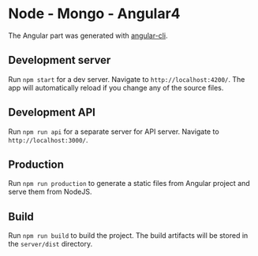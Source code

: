 # Node - Mongo - Angular4

The Angular part was generated with [angular-cli](https://github.com/angular/angular-cli).

## Development server
Run `npm start` for a dev server. Navigate to `http://localhost:4200/`. The app will automatically reload if you change any of the source files.

## Development API
Run `npm run api` for a separate server for API server. Navigate to `http://localhost:3000/`.

## Production

Run `npm run production` to generate a static files from Angular project and serve them from NodeJS.

## Build

Run `npm run build` to build the project. The build artifacts will be stored in the `server/dist` directory.
